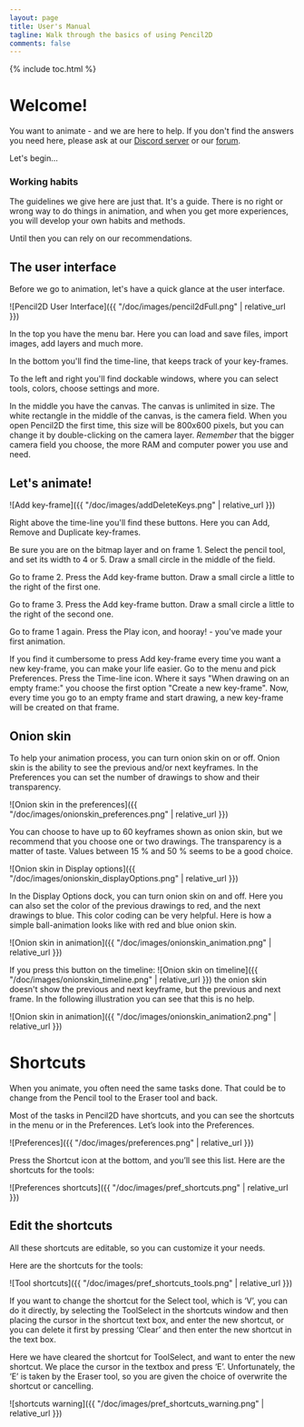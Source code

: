 ```yaml
---
layout: page
title: User's Manual
tagline: Walk through the basics of using Pencil2D 
comments: false
---
```


{% include toc.html %}

# Welcome! #
You want to animate - and we are here to help. If you don't find the answers you need here, please ask at our [Discord server](https://discordapp.com/invite/8FxdV2g) or our [forum](https://discuss.pencil2d.org/).

Let's begin...
### Working habits ###
The guidelines we give here are just that. It's a guide. There is no right or wrong way to do things in animation, and when you get more experiences, you will develop your own habits and methods.

Until then you can rely on our recommendations.
## The user interface ##
Before we go to animation, let's have a quick glance at the user interface. 

![Pencil2D User Interface]({{ "/doc/images/pencil2dFull.png" | relative_url }})

In the top you have the menu bar. Here you can load and save files, import images, add layers and much more.

In the bottom you'll find the time-line, that keeps track of your key-frames. 

To the left and right you'll find dockable windows, where you can select tools, colors, choose settings and more. 

In the middle you have the canvas. The canvas is unlimited in size. The white rectangle in the middle of the canvas, is the camera field. When you open Pencil2D the first time, this size will be 800x600 pixels, but you can change it by double-clicking on the camera layer. *Remember* that the bigger camera field you choose, the more RAM and computer power you use and need.
## Let's animate! ##

![Add key-frame]({{ "/doc/images/addDeleteKeys.png" | relative_url }})

Right above the time-line you'll find these buttons.  Here you can Add, Remove and Duplicate key-frames.

Be sure you are on the bitmap layer and on frame 1. Select the pencil tool, and set its width to 4 or 5. Draw a small circle in the middle of the field.

Go to frame 2. Press the Add key-frame button. Draw a small circle a little to the right of the first one.

Go to frame 3. Press the Add key-frame button. Draw a small circle a little to the right of the second one.

Go to frame 1 again. Press the Play icon, and hooray! - you've made your first animation.

If you find it cumbersome to press Add key-frame every time you want a new key-frame, you can make your life easier. Go to the menu and pick Preferences. Press the Time-line icon. Where it says "When drawing on an empty frame:" you choose the first option "Create a new key-frame". Now, every time you go to an empty frame and start drawing, a new key-frame will be created on that frame.

## Onion skin ##

To help your animation process, you can turn onion skin on or off. Onion skin is the ability to see the previous and/or next keyframes. In the Preferences you can set the number of drawings to show and their transparency.

![Onion skin in the preferences]({{ "/doc/images/onionskin_preferences.png" | relative_url }})

You can choose to have up to 60 keyframes shown as onion skin, but we recommend that you choose one or two drawings. The transparency is a matter of taste. Values between 15 % and 50 % seems to be a good choice.

![Onion skin in Display options]({{ "/doc/images/onionskin_displayOptions.png" | relative_url }})

In the Display Options dock, you can turn onion skin on and off. Here you can also set the color of the previous drawings to red, and the next drawings to blue. This color coding can be very helpful. Here is how a simple ball-animation looks like with red and blue onion skin.

![Onion skin in animation]({{ "/doc/images/onionskin_animation.png" | relative_url }})

If you press this button on the timeline: ![Onion skin on timeline]({{ "/doc/images/onionskin_timeline.png" | relative_url }}) the onion skin doesn't show the previous and next keyframe, but the previous and next frame. In the following illustration you can see that this is no help.

![Onion skin in animation]({{ "/doc/images/onionskin_animation2.png" | relative_url }})

# Shortcuts # 

When you animate, you often need the same tasks done. That could be to change from the Pencil tool to the Eraser tool and back. 

Most of the tasks in Pencil2D have shortcuts, and you can see the shortcuts in the menu or in the Preferences. Let’s look into the Preferences. 

![Preferences]({{ "/doc/images/preferences.png" | relative_url }})

Press the Shortcut icon at the bottom, and you’ll see this list. Here are the shortcuts for the tools: 

![Preferences shortcuts]({{ "/doc/images/pref_shortcuts.png" | relative_url }})

## Edit the shortcuts ## 

All these shortcuts are editable, so you can customize it your needs. 

Here are the shortcuts for the tools: 

![Tool shortcuts]({{ "/doc/images/pref_shortcuts_tools.png" | relative_url }})

If you want to change the shortcut for the Select tool, which is ‘V’, you can do it directly, by selecting the ToolSelect in the shortcuts window and then placing the cursor in the shortcut text box, and enter the new shortcut, or you can delete it first by pressing ‘Clear’ and then enter the new shortcut in the text box. 

Here we have cleared the shortcut for ToolSelect, and want to enter the new shortcut. We place the cursor in the textbox and press ‘E’. Unfortunately, the ‘E’ is taken by the Eraser tool, so you are given the choice of overwrite the shortcut or cancelling.  

![shortcuts warning]({{ "/doc/images/pref_shortcuts_warning.png" | relative_url }})

